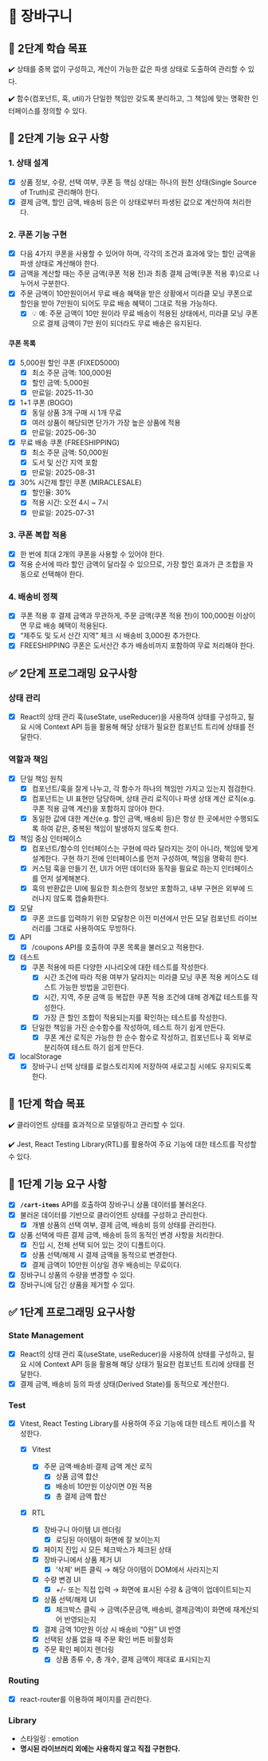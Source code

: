 # 🚀 장바구니

## 📍 2단계 학습 목표

✔️ 상태를 중복 없이 구성하고, 계산이 가능한 값은 파생 상태로 도출하여 관리할 수 있다.

✔️ 함수(컴포넌트, 훅, util)가 단일한 책임만 갖도록 분리하고, 그 책임에 맞는 명확한 인터페이스를 정의할 수 있다.

## 🎯 2단계 기능 요구 사항

### 1. 상태 설계

- [x] 상품 정보, 수량, 선택 여부, 쿠폰 등 핵심 상태는 하나의 원천 상태(Single Source of Truth)로 관리해야 한다.
- [x] 결제 금액, 할인 금액, 배송비 등은 이 상태로부터 파생된 값으로 계산하여 처리한다.

### 2. 쿠폰 기능 구현

- [x] 다음 4가지 쿠폰을 사용할 수 있어야 하며, 각각의 조건과 효과에 맞는 할인 금액을 파생 상태로 계산해야 한다.
- [x] 금액을 계산할 때는 주문 금액(쿠폰 적용 전)과 최종 결제 금액(쿠폰 적용 후)으로 나누어서 구분한다.
- [x] 주문 금액이 10만원이어서 무료 배송 혜택을 받은 상황에서 미라클 모닝 쿠폰으로 할인을 받아 7만원이 되어도 무료 배송 혜택이 그대로 적용 가능하다.
  - [x] 💡 예: 주문 금액이 10만 원이라 무료 배송이 적용된 상태에서, 미라클 모닝 쿠폰으로 결제 금액이 7만 원이 되더라도 무료 배송은 유지된다.

#### 쿠폰 목록

- [x] 5,000원 할인 쿠폰 (FIXED5000)
  - [x] 최소 주문 금액: 100,000원
  - [x] 할인 금액: 5,000원
  - [x] 만료일: 2025-11-30
- [x] 1+1 쿠폰 (BOGO)
  - [x] 동일 상품 3개 구매 시 1개 무료
  - [x] 여러 상품이 해당되면 단가가 가장 높은 상품에 적용
  - [x] 만료일: 2025-06-30
- [x] 무료 배송 쿠폰 (FREESHIPPING)
  - [x] 최소 주문 금액: 50,000원
  - [x] 도서 및 산간 지역 포함
  - [x] 만료일: 2025-08-31
- [x] 30% 시간제 할인 쿠폰 (MIRACLESALE)
  - [x] 할인율: 30%
  - [x] 적용 시간: 오전 4시 ~ 7시
  - [x] 만료일: 2025-07-31

### 3. 쿠폰 복합 적용

- [x] 한 번에 최대 2개의 쿠폰을 사용할 수 있어야 한다.
- [x] 적용 순서에 따라 할인 금액이 달라질 수 있으므로, 가장 할인 효과가 큰 조합을 자동으로 선택해야 한다.

### 4. 배송비 정책

- [x] 쿠폰 적용 후 결제 금액과 무관하게, 주문 금액(쿠폰 적용 전)이 100,000원 이상이면 무료 배송 혜택이 적용된다.
- [x] “제주도 및 도서 산간 지역” 체크 시 배송비 3,000원 추가한다.
- [x] FREESHIPPING 쿠폰은 도서산간 추가 배송비까지 포함하여 무료 처리해야 한다.

## ✅ 2단계 프로그래밍 요구사항

### 상태 관리

- [x] React의 상태 관리 훅(useState, useReducer)을 사용하여 상태를 구성하고, 필요 시에 Context API 등을 활용해 해당 상태가 필요한 컴포넌트 트리에 상태를 전달한다.

### 역할과 책임

- [x] 단일 책임 원칙
  - [x] 컴포넌트/훅을 잘게 나누고, 각 함수가 하나의 책임만 가지고 있는지 점검한다.
  - [x] 컴포넌트는 UI 표현만 담당하며, 상태 관리 로직이나 파생 상태 계산 로직(e.g. 쿠폰 적용 금액 계산)을 포함하지 않아야 한다.
  - [x] 동일한 값에 대한 계산(e.g. 할인 금액, 배송비 등)은 항상 한 곳에서만 수행되도록 하여 같은, 중복된 책임이 발생하지 않도록 한다.
- [x] 책임 중심 인터페이스
  - [x] 컴포넌트/함수의 인터페이스는 구현에 따라 달라지는 것이 아니라, 책임에 맞게 설계한다. 구현 하기 전에 인터페이스를 먼저 구성하여, 책임을 명확히 한다.
  - [x] 커스텀 훅을 만들기 전, UI가 어떤 데이터와 동작을 필요로 하는지 인터페이스를 먼저 설계해본다.
  - [x] 훅의 반환값은 UI에 필요한 최소한의 정보만 포함하고, 내부 구현은 외부에 드러나지 않도록 캡슐화한다.
- [x] 모달
  - [x] 쿠폰 코드를 입력하기 위한 모달창은 이전 미션에서 만든 모달 컴포넌트 라이브러리를 그대로 사용하여도 무방하다.
- [x] API
  - [x] /coupons API를 호출하여 쿠폰 목록을 불러오고 적용한다.
- [x] 테스트
  - [x] 쿠폰 적용에 따른 다양한 시나리오에 대한 테스트를 작성한다.
    - [x] 시간 조건에 따라 적용 여부가 달라지는 미라클 모닝 쿠폰 적용 케이스도 테스트 가능한 방법을 고민한다.
    - [x] 시간, 지역, 주문 금액 등 복잡한 쿠폰 적용 조건에 대해 경계값 테스트를 작성한다.
    - [x] 가장 큰 할인 조합이 적용되는지를 확인하는 테스트를 작성한다.
  - [x] 단일한 책임을 가진 순수함수를 작성하여, 테스트 하기 쉽게 만든다.
    - [x] 쿠폰 계산 로직은 가능한 한 순수 함수로 작성하고, 컴포넌트나 훅 외부로 분리하여 테스트 하기 쉽게 만든다.
- [x] localStorage
  - [x] 장바구니 선택 상태를 로컬스토리지에 저장하여 새로고침 시에도 유지되도록 한다.

## 📍 1단계 학습 목표

✔️ 클라이언트 상태를 효과적으로 모델링하고 관리할 수 있다.

✔️ Jest, React Testing Library(RTL)를 활용하여 주요 기능에 대한 테스트를 작성할 수 있다.

## 🎯 1단계 기능 요구 사항

- [x] **`/cart-items`** API를 호출하여 장바구니 상품 데이터를 불러온다.
- [x] 불러온 데이터를 기반으로 클라이언트 상태를 구성하고 관리한다.
  - [x] 개별 상품의 선택 여부, 결제 금액, 배송비 등의 상태를 관리한다.
- [x] 상품 선택에 따른 결제 금액, 배송비 등의 동적인 변경 사항을 처리한다.
  - [x] 진입 시, 전체 선택 되어 있는 것이 디폴트이다.
  - [x] 상품 선택/해제 시 결제 금액을 동적으로 변경한다.
  - [x] 결제 금액이 10만원 이상일 경우 배송비는 무료이다.
- [x] 장바구니 상품의 수량을 변경할 수 있다.
- [x] 장바구니에 담긴 상품을 제거할 수 있다.

## ✅ 1단계 프로그래밍 요구사항

### State Management

- [x] React의 상태 관리 훅(useState, useReducer)을 사용하여 상태를 구성하고, 필요 시에 Context API 등을 활용해 해당 상태가 필요한 컴포넌트 트리에 상태를 전달한다.
- [x] 결제 금액, 배송비 등의 파생 상태(Derived State)를 동적으로 계산한다.

### Test

- [x] Vitest, React Testing Library를 사용하여 주요 기능에 대한 테스트 케이스를 작성한다.

  - [x] Vitest

    - [x] 주문 금액·배송비·결제 금액 계산 로직
      - [x] 상품 금액 합산
      - [x] 배송비 10만원 이상이면 0원 적용
      - [x] 총 결제 금액 합산

  - [x] RTL
    - [x] 장바구니 아이템 UI 렌더링
      - [x] 로딩된 아이템이 화면에 잘 보이는지
    - [x] 페이지 진입 시 모든 체크박스가 체크된 상태
    - [x] 장바구니에서 상품 제거 UI
      - [x] ‘삭제’ 버튼 클릭 → 해당 아이템이 DOM에서 사라지는지
    - [x] 수량 변경 UI
      - [x] +/- 또는 직접 입력 → 화면에 표시된 수량 & 금액이 업데이트되는지
    - [x] 상품 선택/해제 UI
      - [x] 체크박스 클릭 → 금액(주문금액, 배송비, 결제금액)이 화면에 재계산되어 반영되는지
    - [x] 결제 금액 10만원 이상 시 배송비 “0원” UI 반영
    - [x] 선택된 상품 없을 때 주문 확인 버튼 비활성화
    - [x] 주문 확인 페이지 렌더링
      - [x] 상품 종류 수, 총 개수, 결제 금액이 제대로 표시되는지

### Routing

- [x] react-router를 이용하여 페이지를 관리한다.

### Library

- 스타일링 : emotion
- **명시된 라이브러리 외에는 사용하지 않고 직접 구현한다.**

